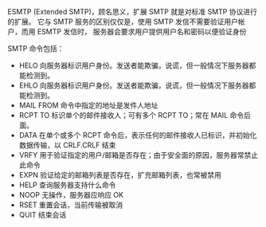 ESMTP (Extended SMTP)，顾名思义，扩展 SMTP 就是对标准 SMTP 协议进行的扩展。 它与 SMTP 服务的区别仅仅是，使用 SMTP 发信不需要验证用户帐户，而用 ESMTP 发信时， 服务器会要求用户提供用户名和密码以便验证身份

SMTP 命令包括：

- HELO 向服务器标识用户身份。发送者能欺骗，说谎，但一般情况下服务器都能检测到。
- EHLO 向服务器标识用户身份。发送者能欺骗，说谎，但一般情况下服务器都能检测到。
- MAIL FROM 命令中指定的地址是发件人地址
- RCPT TO 标识单个的邮件接收人；可有多个 RCPT TO；常在 MAIL 命令后面。
- DATA 在单个或多个 RCPT 命令后，表示任何的邮件接收人已标识，并初始化数据传输，以 CRLF.CRLF 结束
- VRFY 用于验证指定的用户/邮箱是否存在；由于安全面的原因，服务器常禁止此命令
- EXPN 验证给定的邮箱列表是否存在，扩充邮箱列表，也常被禁用
- HELP 查询服务器支持什么命令
- NOOP 无操作，服务器应响应 OK
- RSET 重置会话，当前传输被取消
- QUIT 结束会话